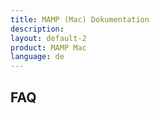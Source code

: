 ```yaml
---
title: MAMP (Mac) Dokumentation
description: 
layout: default-2
product: MAMP Mac
language: de
---
```


## FAQ
